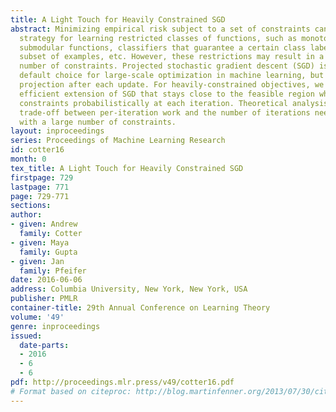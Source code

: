 ```yaml
---
title: A Light Touch for Heavily Constrained SGD
abstract: Minimizing empirical risk subject to a set of constraints can be a useful
  strategy for learning restricted classes of functions, such as monotonic functions,
  submodular functions, classifiers that guarantee a certain class label for some
  subset of examples, etc. However, these restrictions may result in a very large
  number of constraints. Projected stochastic gradient descent (SGD) is often the
  default choice for large-scale optimization in machine learning, but requires a
  projection after each update. For heavily-constrained objectives, we propose an
  efficient extension of SGD that stays close to the feasible region while only applying
  constraints probabilistically at each iteration. Theoretical analysis shows a compelling
  trade-off between per-iteration work and the number of iterations needed on problems
  with a large number of constraints.
layout: inproceedings
series: Proceedings of Machine Learning Research
id: cotter16
month: 0
tex_title: A Light Touch for Heavily Constrained SGD
firstpage: 729
lastpage: 771
page: 729-771
sections: 
author:
- given: Andrew
  family: Cotter
- given: Maya
  family: Gupta
- given: Jan
  family: Pfeifer
date: 2016-06-06
address: Columbia University, New York, New York, USA
publisher: PMLR
container-title: 29th Annual Conference on Learning Theory
volume: '49'
genre: inproceedings
issued:
  date-parts:
  - 2016
  - 6
  - 6
pdf: http://proceedings.mlr.press/v49/cotter16.pdf
# Format based on citeproc: http://blog.martinfenner.org/2013/07/30/citeproc-yaml-for-bibliographies/
---
```


